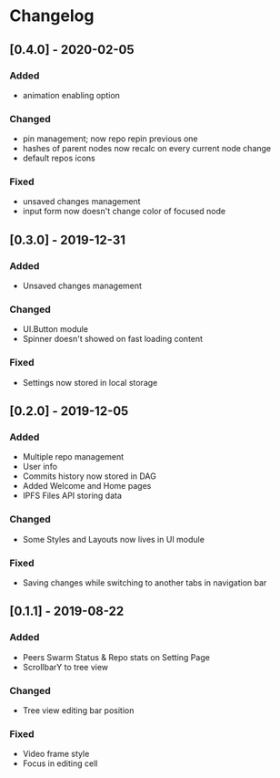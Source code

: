 # Changelog

## [0.4.0] - 2020-02-05

### Added
- animation enabling option

### Changed
- pin management; now repo repin previous one
- hashes of parent nodes now recalc on every current node change
- default repos icons

### Fixed
- unsaved changes management
- input form now doesn't change color of focused node

## [0.3.0] - 2019-12-31

### Added
- Unsaved changes management

### Changed
- UI.Button module
- Spinner doesn't showed on fast loading content

### Fixed
- Settings now stored in local storage

## [0.2.0] - 2019-12-05

### Added

- Multiple repo management
- User info
- Commits history now stored in DAG
- Added Welcome and Home pages
- IPFS Files API storing data

### Changed

- Some Styles and Layouts now lives in UI module

### Fixed

- Saving changes while switching to another tabs in navigation bar

## [0.1.1] - 2019-08-22

### Added

- Peers Swarm Status & Repo stats on Setting Page
- ScrollbarY to tree view

### Changed

- Tree view editing bar position

### Fixed

- Video frame style
- Focus in editing cell